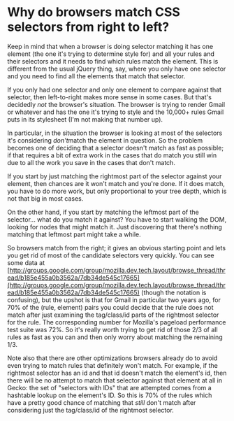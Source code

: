 # Why do browsers match CSS selectors from right to left?

Keep in mind that when a browser is doing selector matching it has one element (the one it's trying to determine style for) and all your rules and their selectors and it needs to find which rules match the element. This is different from the usual jQuery thing, say, where you only have one selector and you need to find all the elements that match that selector.

If you only had one selector and only one element to compare against that selector, then left-to-right makes more sense in some cases. But that's decidedly *not* the browser's situation. The browser is trying to render Gmail or whatever and has the one <span> it's trying to style and the 10,000+ rules Gmail puts in its stylesheet (I'm not making that number up).

In particular, in the situation the browser is looking at most of the selectors it's considering *don't*match the element in question. So the problem becomes one of deciding that a selector doesn't match as fast as possible; if that requires a bit of extra work in the cases that do match you still win due to all the work you save in the cases that don't match.

If you start by just matching the rightmost part of the selector against your element, then chances are it won't match and you're done. If it does match, you have to do more work, but only proportional to your tree depth, which is not that big in most cases.

On the other hand, if you start by matching the leftmost part of the selector... what do you match it against? You have to start walking the DOM, looking for nodes that might match it. Just discovering that there's nothing matching that leftmost part might take a while.

So browsers match from the right; it gives an obvious starting point and lets you get rid of most of the candidate selectors very quickly. You can see some data at [http://groups.google.com/group/mozilla.dev.tech.layout/browse_thread/thread/b185e455a0b3562a/7db34de545c17665](http://groups.google.com/group/mozilla.dev.tech.layout/browse_thread/thread/b185e455a0b3562a/7db34de545c17665) (though the notation is confusing), but the upshot is that for Gmail in particular two years ago, for 70% of the (rule, element) pairs you could decide that the rule does not match after just examining the tag/class/id parts of the rightmost selector for the rule. The corresponding number for Mozilla's pageload performance test suite was 72%. So it's really worth trying to get rid of those 2/3 of all rules as fast as you can and then only worry about matching the remaining 1/3.

Note also that there are other optimizations browsers already do to avoid even trying to match rules that definitely won't match. For example, if the rightmost selector has an id and that id doesn't match the element's id, then there will be no attempt to match that selector against that element at all in Gecko: the set of "selectors with IDs" that are attempted comes from a hashtable lookup on the element's ID. So this is 70% of the rules which have a pretty good chance of matching that *still* don't match after considering just the tag/class/id of the rightmost selector.